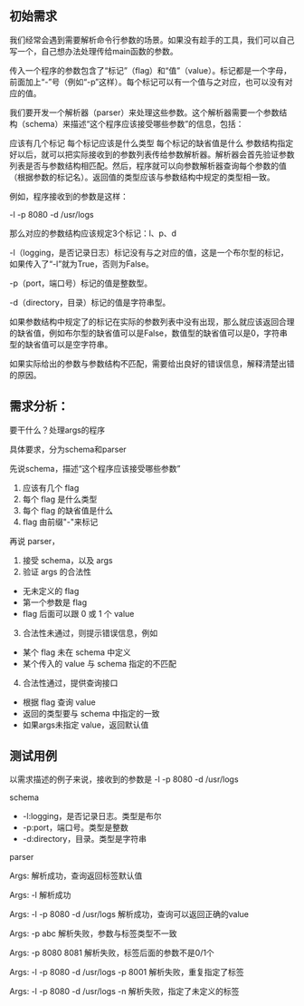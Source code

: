 ## 初始需求

我们经常会遇到需要解析命令行参数的场景。如果没有趁手的工具，我们可以自己写一个，自己想办法处理传给main函数的参数。

传入一个程序的参数包含了“标记”（flag）和“值”（value）。标记都是一个字母，前面加上“-”号（例如“-p”这样）。每个标记可以有一个值与之对应，也可以没有对应的值。

我们要开发一个解析器（parser）来处理这些参数。这个解析器需要一个参数结构（schema）来描述“这个程序应该接受哪些参数”的信息，包括：

应该有几个标记
每个标记应该是什么类型
每个标记的缺省值是什么
参数结构指定好以后，就可以把实际接收到的参数列表传给参数解析器。解析器会首先验证参数列表是否与参数结构相匹配。然后，程序就可以向参数解析器查询每个参数的值（根据参数的标记名）。返回值的类型应该与参数结构中规定的类型相一致。

例如，程序接收到的参数是这样：

-l -p 8080 -d /usr/logs

那么对应的参数结构应该规定3个标记：l、p、d

-l（logging，是否记录日志）标记没有与之对应的值，这是一个布尔型的标记，如果传入了“-l”就为True，否则为False。

-p（port，端口号）标记的值是整数型。

-d（directory，目录）标记的值是字符串型。

如果参数结构中规定了的标记在实际的参数列表中没有出现，那么就应该返回合理的缺省值，例如布尔型的缺省值可以是False，数值型的缺省值可以是0，字符串型的缺省值可以是空字符串。

如果实际给出的参数与参数结构不匹配，需要给出良好的错误信息，解释清楚出错的原因。


## 需求分析：

要干什么？处理args的程序

具体要求，分为schema和parser

先说schema，描述“这个程序应该接受哪些参数”
1. 应该有几个 flag
2. 每个 flag 是什么类型
3. 每个 flag 的缺省值是什么
4. flag 由前缀"-"来标记

再说 parser，
1. 接受 schema，以及 args
2. 验证 args 的合法性
  - 无未定义的 flag
  - 第一个参数是 flag
  - flag 后面可以跟 0 或 1 个 value
3. 合法性未通过，则提示错误信息，例如
  - 某个 flag 未在 schema 中定义
  - 某个传入的 value 与 schema 指定的不匹配
4. 合法性通过，提供查询接口
  - 根据 flag 查询 value
  - 返回的类型要与 schema 中指定的一致
  - 如果args未指定 value，返回默认值

## 测试用例

以需求描述的例子来说，接收到的参数是 -l -p 8080 -d /usr/logs

schema
- -l:logging，是否记录日志。类型是布尔
- -p:port，端口号。类型是整数
- -d:directory，目录。类型是字符串

parser

Args: 
解析成功，查询返回标签默认值

Args: -l
解析成功

Args: -l -p 8080 -d /usr/logs
解析成功，查询可以返回正确的value

Args: -p abc
解析失败，参数与标签类型不一致

Args: -p 8080 8081
解析失败，标签后面的参数不是0/1个

Args: -l -p 8080 -d /usr/logs -p 8001
解析失败，重复指定了标签

Args: -l -p 8080 -d /usr/logs -n 
解析失败，指定了未定义的标签